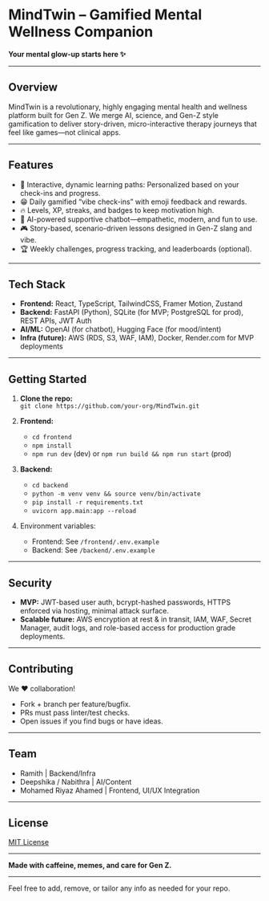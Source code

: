 # MindTwin – Gamified Mental Wellness Companion

**Your mental glow-up starts here ✨**

***

## Overview

MindTwin is a revolutionary, highly engaging mental health and wellness platform built for Gen Z. We merge AI, science, and Gen-Z style gamification to deliver story-driven, micro-interactive therapy journeys that feel like games—not clinical apps.

***

## Features

- 🌱 Interactive, dynamic learning paths: Personalized based on your check-ins and progress.
- 😁 Daily gamified “vibe check-ins” with emoji feedback and rewards.
- 🔥 Levels, XP, streaks, and badges to keep motivation high.
- 💬 AI-powered supportive chatbot—empathetic, modern, and fun to use.
- 🎮 Story-based, scenario-driven lessons designed in Gen-Z slang and vibe.
- 🏆 Weekly challenges, progress tracking, and leaderboards (optional).

***

## Tech Stack

- **Frontend:** React, TypeScript, TailwindCSS, Framer Motion, Zustand
- **Backend:** FastAPI (Python), SQLite (for MVP; PostgreSQL for prod), REST APIs, JWT Auth
- **AI/ML:** OpenAI (for chatbot), Hugging Face (for mood/intent)
- **Infra (future):** AWS (RDS, S3, WAF, IAM), Docker, Render.com for MVP deployments

***

## Getting Started

1. **Clone the repo:**  
   `git clone https://github.com/your-org/MindTwin.git`

2. **Frontend:**
   - `cd frontend`
   - `npm install`
   - `npm run dev` (dev) or `npm run build && npm run start` (prod)

3. **Backend:**
   - `cd backend`
   - `python -m venv venv && source venv/bin/activate`
   - `pip install -r requirements.txt`
   - `uvicorn app.main:app --reload`

4. Environment variables:
   - Frontend: See `/frontend/.env.example`
   - Backend: See `/backend/.env.example`

***

## Security

- **MVP:** JWT-based user auth, bcrypt-hashed passwords, HTTPS enforced via hosting, minimal attack surface.
- **Scalable future:** AWS encryption at rest & in transit, IAM, WAF, Secret Manager, audit logs, and role-based access for production grade deployments.

***

## Contributing

We ❤️ collaboration!
- Fork + branch per feature/bugfix.
- PRs must pass linter/test checks.
- Open issues if you find bugs or have ideas.

***

## Team

- Ramith | Backend/Infra
- Deepshika / Nabithra | AI/Content
- Mohamed Riyaz Ahamed | Frontend, UI/UX Integration

***

## License

[MIT License](LICENSE)

***

**Made with caffeine, memes, and care for Gen Z.**

***

Feel free to add, remove, or tailor any info as needed for your repo.
